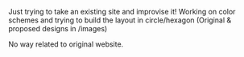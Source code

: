 Just trying to take an existing site and improvise it!
Working on color schemes and trying to build the layout in circle/hexagon
(Original & proposed designs in /images)

No way related to original website. 
